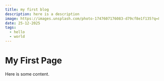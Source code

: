 ```yaml
---
title: my first blog
description: here is a description
image: https://images.unsplash.com/photo-1747607176083-d79cf8e1f135?q=80&w=1374&auto=format&fit=crop&ixlib=rb-4.1.0&ixid=M3wxMjA3fDB8MHxwaG90by1wYWdlfHx8fGVufDB8fHx8fA%3D%3D
date: 25-12-2025
tags:
  - hello
  - world
---
```


# My First Page

Here is some content.
